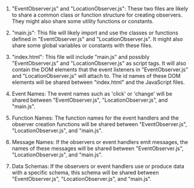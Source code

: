 1. "EventObserver.js" and "LocationObserver.js": These two files are likely to share a common class or function structure for creating observers. They might also share some utility functions or constants.

2. "main.js": This file will likely import and use the classes or functions defined in "EventObserver.js" and "LocationObserver.js". It might also share some global variables or constants with these files.

3. "index.html": This file will include "main.js" and possibly "EventObserver.js" and "LocationObserver.js" as script tags. It will also contain the DOM elements that the event listeners in "EventObserver.js" and "LocationObserver.js" will attach to. The id names of these DOM elements will be shared between "index.html" and the JavaScript files.

4. Event Names: The event names such as 'click' or 'change' will be shared between "EventObserver.js", "LocationObserver.js", and "main.js".

5. Function Names: The function names for the event handlers and the observer creation functions will be shared between "EventObserver.js", "LocationObserver.js", and "main.js".

6. Message Names: If the observers or event handlers emit messages, the names of these messages will be shared between "EventObserver.js", "LocationObserver.js", and "main.js".

7. Data Schemas: If the observers or event handlers use or produce data with a specific schema, this schema will be shared between "EventObserver.js", "LocationObserver.js", and "main.js".